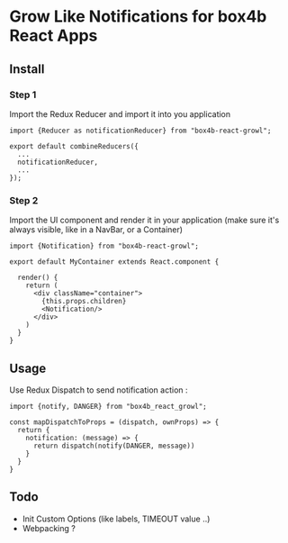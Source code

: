 Grow Like Notifications for box4b React Apps
============================================
Install
-------
### Step 1
Import the Redux Reducer and import it into you application

```
import {Reducer as notificationReducer} from "box4b-react-growl";

export default combineReducers({
  ...
  notificationReducer,
  ...
});

```

### Step 2
Import the UI component and render it in your application (make sure it's always visible, like in a NavBar, or a Container)

```
import {Notification} from "box4b-react-growl";

export default MyContainer extends React.component {

  render() {
    return (
      <div className="container">
        {this.props.children}
        <Notification/>
      </div>
    )
  }
}

```

Usage
-----

Use Redux Dispatch to send notification action :

```
import {notify, DANGER} from "box4b_react_growl";

const mapDispatchToProps = (dispatch, ownProps) => {
  return {
    notification: (message) => {
      return dispatch(notify(DANGER, message))
    }
  }
}

```

Todo
----

- Init Custom Options (like labels, TIMEOUT value ..)
- Webpacking ?
